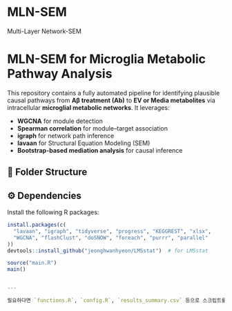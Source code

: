 # MLN-SEM
Multi-Layer Network-SEM


# MLN-SEM for Microglia Metabolic Pathway Analysis

This repository contains a fully automated pipeline for identifying plausible causal pathways from **Aβ treatment (Ab)** to **EV or Media metabolites** via intracellular **microglial metabolic networks**. It leverages:

- **WGCNA** for module detection
- **Spearman correlation** for module–target association
- **igraph** for network path inference
- **lavaan** for Structural Equation Modeling (SEM)
- **Bootstrap-based mediation analysis** for causal inference

## 📂 Folder Structure



## ⚙️ Dependencies

Install the following R packages:

```r
install.packages(c(
  "lavaan", "igraph", "tidyverse", "progress", "KEGGREST", "xlsx",
  "WGCNA", "flashClust", "doSNOW", "foreach", "purrr", "parallel"
))
devtools::install_github("jeonghwanhyeon/LMSstat")  # for LMSstat

source("main.R")
main()


---

필요하다면 `functions.R`, `config.R`, `results_summary.csv` 등으로 스크립트를 더 나누는 것도 가능합니다. 원하시면 디렉토리화 및 분할 작업도 도와드릴게요.

